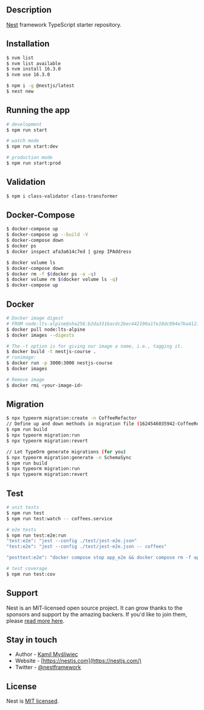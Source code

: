 ## Description

[Nest](https://github.com/nestjs/nest) framework TypeScript starter repository.

## Installation

```bash
$ nvm list
$ nvm list available
$ nvm install 16.3.0
$ nvm use 16.3.0

$ npm i -g @nestjs/latest
$ nest new
```

## Running the app

```bash
# development
$ npm run start

# watch mode
$ npm run start:dev

# production mode
$ npm run start:prod
```

## Validation

```bash
$ npm i class-validator class-transformer
```

## Docker-Compose
```bash
$ docker-compose up
$ docker-compose up --build -V
$ docker-compose down
$ docker ps
$ docker inspect afa3a614c7ed | gzep IPAddress

$ docker volume ls
$ docker-compose down
$ docker rm -f $(docker ps -a -q)
$ docker volume rm $(docker volume ls -q)
$ docker-compose up
```

## Docker
```bash
# Docker image digest
# FROM node:lts-alpine@sha256:b2da3316acdc2bec442190a1fe10dc094e7ba4121d029cb32075ff59bb27390a
$ docker pull node:lts-alpine
$ docker images --digests

# The -t option is for giving our image a name, i.e., tagging it.
$ docker build -t nestjs-course .
# runimage:
$ docker run -p 3000:3000 nestjs-course
$ docker images

# Remove image
$ docker rmi <your-image-id>
```

## Migration

```bash
$ npx typeorm migration:create -n CoffeeRefactor
// Define up and down methods in migration file (1624546035942-CoffeeRefactor.ts)
$ npm run build
$ npx typeorm migration:run
$ npx typeorm migration:revert

// Let TypeOrm generate migrations (for you)
$ npx typeorm migration:generate -n SchemaSync
$ npm run build
$ npx typeorm migration:run
$ npx typeorm migration:revert
```

## Test

```bash
# unit tests
$ npm run test
$ npm run test:watch -- coffees.service

# e2e tests
$ npm run test:e2e:run
"test:e2e": "jest --config ./test/jest-e2e.json"
"test:e2e": "jest --config ./test/jest-e2e.json -- coffees"

"posttest:e2e": "docker compose stop app_e2e && docker compose rm -f app_e2e",

# test coverage
$ npm run test:cov
```

## Support

Nest is an MIT-licensed open source project. It can grow thanks to the sponsors and support by the amazing backers. If you'd like to join them, please [read more here](https://docs.nestjs.com/support).

## Stay in touch

- Author - [Kamil Myśliwiec](https://kamilmysliwiec.com)
- Website - [https://nestjs.com](https://nestjs.com/)
- Twitter - [@nestframework](https://twitter.com/nestframework)

## License

Nest is [MIT licensed](LICENSE).
